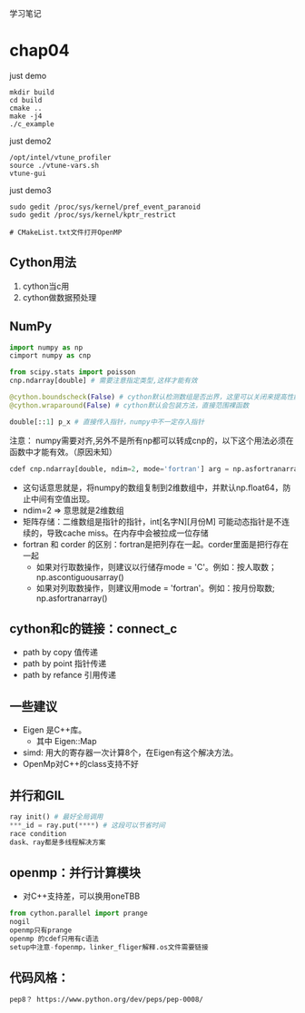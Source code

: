 学习笔记
# chap04

just demo
```shell
mkdir build
cd build
cmake ..
make -j4
./c_example
```

just demo2
```shell
/opt/intel/vtune_profiler
source ./vtune-vars.sh
vtune-gui
```

just demo3
```shell
sudo gedit /proc/sys/kernel/pref_event_paranoid
sudo gedit /proc/sys/kernel/kptr_restrict

# CMakeList.txt文件打开OpenMP
```

## Cython用法
1. cython当c用
2. cython做数据预处理

## NumPy
```python
import numpy as np
cimport numpy as cnp

from scipy.stats import poisson
cnp.ndarray[double] # 需要注意指定类型,这样才能有效

@cython.boundscheck(False) # cython默认检测数组是否出界，这里可以关闭来提高性能
@cython.wraparound(False) # cython默认会包装方法，直接范围裸函数

double[::1] p_x # 直接传入指针，numpy中不一定存入指针
```

注意： numpy需要对齐,另外不是所有np都可以转成cnp的，以下这个用法必须在函数中才能有效。（原因未知）
```python
cdef cnp.ndarray[double, ndim=2, mode='fortran'] arg = np.asfortranarray(matrix, dtype=np.float64)
```
- 这句话意思就是，将numpy的数组复制到2维数组中，并默认np.float64，防止中间有空值出现。
- ndim=2 => 意思就是2维数组
- 矩阵存储：二维数组是指针的指针，int[名字N][月份M] 可能动态指针是不连续的，导致cache miss。在内存中会被拉成一位存储
- fortran 和 corder 的区别：fortran是把列存在一起。corder里面是把行存在一起
    - 如果对行取数操作，则建议以行储存mode = 'C'。例如：按人取数；np.ascontiguousarray()
    - 如果对列取数操作，则建议用mode = 'fortran'。例如：按月份取数; np.asfortranarray()

## cython和c的链接：connect_c
- path by copy 值传递
- path by point 指针传递
- path by refance 引用传递

## 一些建议
- Eigen 是C++库。
    - 其中 Eigen::Map
- simd: 用大的寄存器一次计算8个，在Eigen有这个解决方法。
- OpenMp对C++的class支持不好

## 并行和GIL
```python
ray init() # 最好全局调用
***_id = ray.put(****) # 这段可以节省时间
race condition
dask、ray都是多线程解决方案
```


## openmp：并行计算模块
- 对C++支持差，可以换用oneTBB
```python
from cython.parallel import prange
nogil
openmp只有prange
openmp 的cdef只用有c语法
setup中注意-fopenmp，linker_fliger解释.os文件需要链接
```

## 代码风格：
```md
pep8？ https://www.python.org/dev/peps/pep-0008/
```
